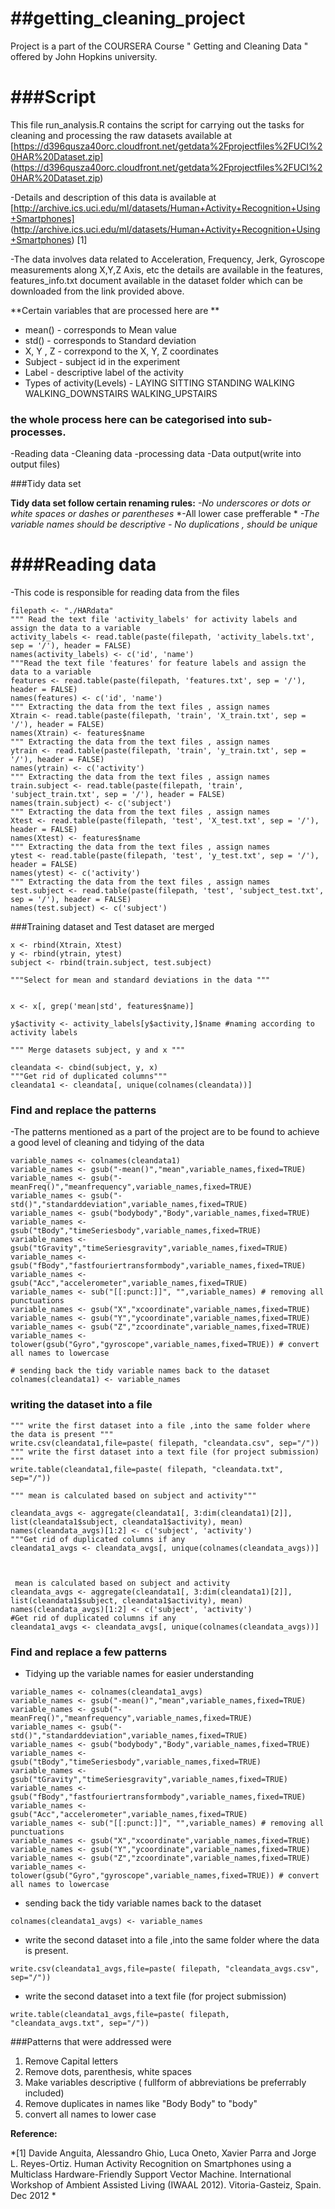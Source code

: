 ##getting_cleaning_project
========================

Project is a part of the COURSERA Course " Getting and Cleaning Data " offered by John Hopkins university.

###Script
=======================

This file run_analysis.R contains the script for carrying out the tasks for cleaning and processing the raw datasets available at [https://d396qusza40orc.cloudfront.net/getdata%2Fprojectfiles%2FUCI%20HAR%20Dataset.zip] (https://d396qusza40orc.cloudfront.net/getdata%2Fprojectfiles%2FUCI%20HAR%20Dataset.zip)

-Details and description of this data is available at [http://archive.ics.uci.edu/ml/datasets/Human+Activity+Recognition+Using+Smartphones] (http://archive.ics.uci.edu/ml/datasets/Human+Activity+Recognition+Using+Smartphones) [1]

-The data involves data related to Acceleration, Frequency, Jerk, Gyroscope measurements along X,Y,Z Axis, etc the details are available in the features, features_info.txt document available in the dataset folder which can be downloaded from the link provided above. 

**Certain variables that are processed here are **

- mean() - corresponds to Mean value 
- std() - corresponds to Standard deviation
- X, Y , Z - correxpond to the X, Y, Z coordinates
- Subject - subject id in the experiment 
- Label - descriptive label of the activity 
- Types of activity(Levels) - LAYING SITTING STANDING WALKING WALKING_DOWNSTAIRS WALKING_UPSTAIRS

### the whole process here can be categorised into sub-processes.
-Reading data 
-Cleaning data 
-processing data 
-Data output(write into output files)


###Tidy data set

**Tidy data set follow certain renaming rules:**
*-No underscores or dots or white spaces or dashes or parentheses*
*-All lower case prefferable *
*-The variable names should be descriptive*
*- No duplications , should be unique*

###Reading data
======================
-This code is responsible for reading data from the files 

```{r}
filepath <- "./HARdata" 
""" Read the text file 'activity_labels' for activity labels and assign the data to a variable
activity_labels <- read.table(paste(filepath, 'activity_labels.txt', sep = '/'), header = FALSE)
names(activity_labels) <- c('id', 'name')
"""Read the text file 'features' for feature labels and assign the data to a variable
features <- read.table(paste(filepath, 'features.txt', sep = '/'), header = FALSE)
names(features) <- c('id', 'name')
""" Extracting the data from the text files , assign names
Xtrain <- read.table(paste(filepath, 'train', 'X_train.txt', sep = '/'), header = FALSE)
names(Xtrain) <- features$name
""" Extracting the data from the text files , assign names
ytrain <- read.table(paste(filepath, 'train', 'y_train.txt', sep = '/'), header = FALSE)
names(ytrain) <- c('activity')
""" Extracting the data from the text files , assign names
train.subject <- read.table(paste(filepath, 'train', 'subject_train.txt', sep = '/'), header = FALSE)
names(train.subject) <- c('subject')
""" Extracting the data from the text files , assign names
Xtest <- read.table(paste(filepath, 'test', 'X_test.txt', sep = '/'), header = FALSE)
names(Xtest) <- features$name
""" Extracting the data from the text files , assign names
ytest <- read.table(paste(filepath, 'test', 'y_test.txt', sep = '/'), header = FALSE)
names(ytest) <- c('activity')
""" Extracting the data from the text files , assign names
test.subject <- read.table(paste(filepath, 'test', 'subject_test.txt', sep = '/'), header = FALSE)
names(test.subject) <- c('subject')
```

###Training dataset and Test dataset are merged

```{r}
x <- rbind(Xtrain, Xtest)
y <- rbind(ytrain, ytest)
subject <- rbind(train.subject, test.subject)

"""Select for mean and standard deviations in the data """


x <- x[, grep('mean|std', features$name)]

y$activity <- activity_labels[y$activity,]$name #naming according to activity labels

""" Merge datasets subject, y and x """

cleandata <- cbind(subject, y, x)
"""Get rid of duplicated columns"""
cleandata1 <- cleandata[, unique(colnames(cleandata))]
```

### Find and replace the  patterns
-The patterns mentioned as a part of the project are to be found to achieve a good level of cleaning and tidying of the data 



```{r}
variable_names <- colnames(cleandata1)
variable_names <- gsub("-mean()","mean",variable_names,fixed=TRUE)
variable_names <- gsub("-meanFreq()","meanfrequency",variable_names,fixed=TRUE)
variable_names <- gsub("-std()","standarddeviation",variable_names,fixed=TRUE)
variable_names <- gsub("bodybody","Body",variable_names,fixed=TRUE)
variable_names <- gsub("tBody","timeSeriesbody",variable_names,fixed=TRUE)
variable_names <- gsub("tGravity","timeSeriesgravity",variable_names,fixed=TRUE)
variable_names <- gsub("fBody","fastfouriertransformbody",variable_names,fixed=TRUE)
variable_names <- gsub("Acc","accelerometer",variable_names,fixed=TRUE)
variable_names <- sub("[[:punct:]]", "",variable_names) # removing all punctuations
variable_names <- gsub("X","xcoordinate",variable_names,fixed=TRUE)
variable_names <- gsub("Y","ycoordinate",variable_names,fixed=TRUE)
variable_names <- gsub("Z","zcoordinate",variable_names,fixed=TRUE)
variable_names <- tolower(gsub("Gyro","gyroscope",variable_names,fixed=TRUE)) # convert all names to lowercase
  
# sending back the tidy variable names back to the dataset
colnames(cleandata1) <- variable_names
```
### writing the dataset into a file 
```{r}
""" write the first dataset into a file ,into the same folder where the data is present """
write.csv(cleandata1,file=paste( filepath, "cleandata.csv", sep="/"))
""" write the first dataset into a text file (for project submission) """
write.table(cleandata1,file=paste( filepath, "cleandata.txt", sep="/"))

""" mean is calculated based on subject and activity"""

cleandata_avgs <- aggregate(cleandata1[, 3:dim(cleandata1)[2]], list(cleandata1$subject, cleandata1$activity), mean)
names(cleandata_avgs)[1:2] <- c('subject', 'activity')
"""Get rid of duplicated columns if any
cleandata1_avgs <- cleandata_avgs[, unique(colnames(cleandata_avgs))]



 mean is calculated based on subject and activity
cleandata_avgs <- aggregate(cleandata1[, 3:dim(cleandata1)[2]], list(cleandata1$subject, cleandata1$activity), mean)
names(cleandata_avgs)[1:2] <- c('subject', 'activity')
#Get rid of duplicated columns if any
cleandata1_avgs <- cleandata_avgs[, unique(colnames(cleandata_avgs))]
```

### Find and replace a few patterns
- Tidying up the variable names for easier understanding

```{r}
variable_names <- colnames(cleandata1_avgs)
variable_names <- gsub("-mean()","mean",variable_names,fixed=TRUE)
variable_names <- gsub("-meanFreq()","meanfrequency",variable_names,fixed=TRUE)
variable_names <- gsub("-std()","standarddeviation",variable_names,fixed=TRUE)
variable_names <- gsub("bodybody","Body",variable_names,fixed=TRUE)
variable_names <- gsub("tBody","timeSeriesbody",variable_names,fixed=TRUE)
variable_names <- gsub("tGravity","timeSeriesgravity",variable_names,fixed=TRUE)
variable_names <- gsub("fBody","fastfouriertransformbody",variable_names,fixed=TRUE)
variable_names <- gsub("Acc","accelerometer",variable_names,fixed=TRUE)
variable_names <- sub("[[:punct:]]", "",variable_names) # removing all punctuations
variable_names <- gsub("X","xcoordinate",variable_names,fixed=TRUE)
variable_names <- gsub("Y","ycoordinate",variable_names,fixed=TRUE)
variable_names <- gsub("Z","zcoordinate",variable_names,fixed=TRUE)
variable_names <- tolower(gsub("Gyro","gyroscope",variable_names,fixed=TRUE)) # convert all names to lowercase

```

- sending back the tidy variable names back to the dataset 
```{r}
colnames(cleandata1_avgs) <- variable_names
```
- write the second dataset into a file ,into the same folder where the data is present.
```{r}
write.csv(cleandata1_avgs,file=paste( filepath, "cleandata_avgs.csv", sep="/"))
```
- write the second dataset into a text file (for project submission)
```{r}
write.table(cleandata1_avgs,file=paste( filepath, "cleandata_avgs.txt", sep="/"))

```

###Patterns that were addressed were 
1. Remove Capital letters
2. Remove dots, parenthesis, white spaces
3. Make variables descriptive ( fullform of abbreviations be preferrably included)
4. Remove duplicates in names like "Body Body" to "body"
5. convert all names to lower case



**Reference:**

*[1] Davide Anguita, Alessandro Ghio, Luca Oneto, Xavier Parra and Jorge L. Reyes-Ortiz. Human Activity Recognition on Smartphones using a Multiclass Hardware-Friendly Support Vector Machine. International Workshop of Ambient Assisted Living (IWAAL 2012). Vitoria-Gasteiz, Spain. Dec 2012 *

